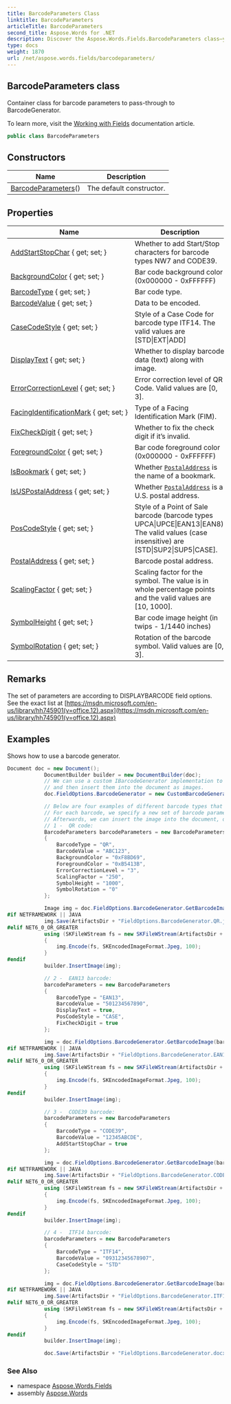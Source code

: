 ```yaml
---
title: BarcodeParameters Class
linktitle: BarcodeParameters
articleTitle: BarcodeParameters
second_title: Aspose.Words for .NET
description: Discover the Aspose.Words.Fields.BarcodeParameters class—your essential tool for seamless barcode generation and customization in document processing.
type: docs
weight: 1870
url: /net/aspose.words.fields/barcodeparameters/
---
```

## BarcodeParameters class

Container class for barcode parameters to pass-through to BarcodeGenerator.

To learn more, visit the [Working with Fields](https://docs.aspose.com/words/net/working-with-fields/) documentation article.

```csharp
public class BarcodeParameters
```

## Constructors

| Name | Description |
| --- | --- |
| [BarcodeParameters](barcodeparameters/)() | The default constructor. |

## Properties

| Name | Description |
| --- | --- |
| [AddStartStopChar](../../aspose.words.fields/barcodeparameters/addstartstopchar/) { get; set; } | Whether to add Start/Stop characters for barcode types NW7 and CODE39. |
| [BackgroundColor](../../aspose.words.fields/barcodeparameters/backgroundcolor/) { get; set; } | Bar code background color (0x000000 - 0xFFFFFF) |
| [BarcodeType](../../aspose.words.fields/barcodeparameters/barcodetype/) { get; set; } | Bar code type. |
| [BarcodeValue](../../aspose.words.fields/barcodeparameters/barcodevalue/) { get; set; } | Data to be encoded. |
| [CaseCodeStyle](../../aspose.words.fields/barcodeparameters/casecodestyle/) { get; set; } | Style of a Case Code for barcode type ITF14. The valid values are [STD&#x7C;EXT&#x7C;ADD] |
| [DisplayText](../../aspose.words.fields/barcodeparameters/displaytext/) { get; set; } | Whether to display barcode data (text) along with image. |
| [ErrorCorrectionLevel](../../aspose.words.fields/barcodeparameters/errorcorrectionlevel/) { get; set; } | Error correction level of QR Code. Valid values are [0, 3]. |
| [FacingIdentificationMark](../../aspose.words.fields/barcodeparameters/facingidentificationmark/) { get; set; } | Type of a Facing Identification Mark (FIM). |
| [FixCheckDigit](../../aspose.words.fields/barcodeparameters/fixcheckdigit/) { get; set; } | Whether to fix the check digit if it’s invalid. |
| [ForegroundColor](../../aspose.words.fields/barcodeparameters/foregroundcolor/) { get; set; } | Bar code foreground color (0x000000 - 0xFFFFFF) |
| [IsBookmark](../../aspose.words.fields/barcodeparameters/isbookmark/) { get; set; } | Whether [`PostalAddress`](./postaladdress/) is the name of a bookmark. |
| [IsUSPostalAddress](../../aspose.words.fields/barcodeparameters/isuspostaladdress/) { get; set; } | Whether [`PostalAddress`](./postaladdress/) is a U.S. postal address. |
| [PosCodeStyle](../../aspose.words.fields/barcodeparameters/poscodestyle/) { get; set; } | Style of a Point of Sale barcode (barcode types UPCA&#x7C;UPCE&#x7C;EAN13&#x7C;EAN8). The valid values (case insensitive) are [STD&#x7C;SUP2&#x7C;SUP5&#x7C;CASE]. |
| [PostalAddress](../../aspose.words.fields/barcodeparameters/postaladdress/) { get; set; } | Barcode postal address. |
| [ScalingFactor](../../aspose.words.fields/barcodeparameters/scalingfactor/) { get; set; } | Scaling factor for the symbol. The value is in whole percentage points and the valid values are [10, 1000]. |
| [SymbolHeight](../../aspose.words.fields/barcodeparameters/symbolheight/) { get; set; } | Bar code image height (in twips - 1/1440 inches) |
| [SymbolRotation](../../aspose.words.fields/barcodeparameters/symbolrotation/) { get; set; } | Rotation of the barcode symbol. Valid values are [0, 3]. |

## Remarks

The set of parameters are according to DISPLAYBARCODE field options. See the exact list at [https://msdn.microsoft.com/en-us/library/hh745901(v=office.12).aspx](https://msdn.microsoft.com/en-us/library/hh745901(v=office.12).aspx)

## Examples

Shows how to use a barcode generator.

```csharp
Document doc = new Document();
            DocumentBuilder builder = new DocumentBuilder(doc);
            // We can use a custom IBarcodeGenerator implementation to generate barcodes,
            // and then insert them into the document as images.
            doc.FieldOptions.BarcodeGenerator = new CustomBarcodeGenerator();

            // Below are four examples of different barcode types that we can create using our generator.
            // For each barcode, we specify a new set of barcode parameters, and then generate the image.
            // Afterwards, we can insert the image into the document, or save it to the local file system.
            // 1 -  QR code:
            BarcodeParameters barcodeParameters = new BarcodeParameters
            {
                BarcodeType = "QR",
                BarcodeValue = "ABC123",
                BackgroundColor = "0xF8BD69",
                ForegroundColor = "0xB5413B",
                ErrorCorrectionLevel = "3",
                ScalingFactor = "250",
                SymbolHeight = "1000",
                SymbolRotation = "0"
            };

            Image img = doc.FieldOptions.BarcodeGenerator.GetBarcodeImage(barcodeParameters);
#if NETFRAMEWORK || JAVA
            img.Save(ArtifactsDir + "FieldOptions.BarcodeGenerator.QR.jpg");
#elif NET6_0_OR_GREATER
            using (SKFileWStream fs = new SKFileWStream(ArtifactsDir + "FieldOptions.BarcodeGenerator.QR.jpg"))
            {
                img.Encode(fs, SKEncodedImageFormat.Jpeg, 100);
            }
#endif
            builder.InsertImage(img);

            // 2 -  EAN13 barcode:
            barcodeParameters = new BarcodeParameters
            {
                BarcodeType = "EAN13",
                BarcodeValue = "501234567890",
                DisplayText = true,
                PosCodeStyle = "CASE",
                FixCheckDigit = true
            };

            img = doc.FieldOptions.BarcodeGenerator.GetBarcodeImage(barcodeParameters);
#if NETFRAMEWORK || JAVA
            img.Save(ArtifactsDir + "FieldOptions.BarcodeGenerator.EAN13.jpg");
#elif NET6_0_OR_GREATER
            using (SKFileWStream fs = new SKFileWStream(ArtifactsDir + "FieldOptions.BarcodeGenerator.EAN13.jpg"))
            {
                img.Encode(fs, SKEncodedImageFormat.Jpeg, 100);
            }
#endif
            builder.InsertImage(img);

            // 3 -  CODE39 barcode:
            barcodeParameters = new BarcodeParameters
            {
                BarcodeType = "CODE39",
                BarcodeValue = "12345ABCDE",
                AddStartStopChar = true
            };

            img = doc.FieldOptions.BarcodeGenerator.GetBarcodeImage(barcodeParameters);
#if NETFRAMEWORK || JAVA
            img.Save(ArtifactsDir + "FieldOptions.BarcodeGenerator.CODE39.jpg");
#elif NET6_0_OR_GREATER
            using (SKFileWStream fs = new SKFileWStream(ArtifactsDir + "FieldOptions.BarcodeGenerator.CODE39.jpg"))
            {
                img.Encode(fs, SKEncodedImageFormat.Jpeg, 100);
            }
#endif
            builder.InsertImage(img);

            // 4 -  ITF14 barcode:
            barcodeParameters = new BarcodeParameters
            {
                BarcodeType = "ITF14",
                BarcodeValue = "09312345678907",
                CaseCodeStyle = "STD"
            };

            img = doc.FieldOptions.BarcodeGenerator.GetBarcodeImage(barcodeParameters);
#if NETFRAMEWORK || JAVA
            img.Save(ArtifactsDir + "FieldOptions.BarcodeGenerator.ITF14.jpg");
#elif NET6_0_OR_GREATER
            using (SKFileWStream fs = new SKFileWStream(ArtifactsDir + "FieldOptions.BarcodeGenerator.ITF14.jpg"))
            {
                img.Encode(fs, SKEncodedImageFormat.Jpeg, 100);
            }
#endif            
            builder.InsertImage(img);

            doc.Save(ArtifactsDir + "FieldOptions.BarcodeGenerator.docx");
```

### See Also

* namespace [Aspose.Words.Fields](../../aspose.words.fields/)
* assembly [Aspose.Words](../../)
